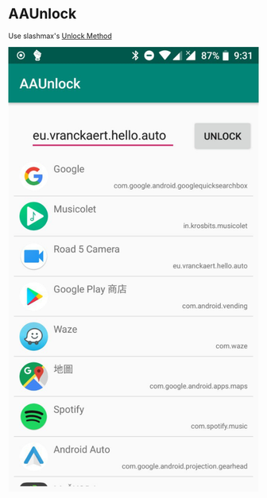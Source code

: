 # AAUnlock

Use slashmax's [Unlock Method](https://github.com/thekirankumar/carstream-android-auto/blob/77469a75fae14b6868284c377e7b57894619c652/app/src/main/java/com/thekirankumar/youtubeauto/fragments/WebViewPhoneFragment.java#L179)

![](https://github.com/pinetum/AAUnlock/blob/master/images/screenshot.jpg)
